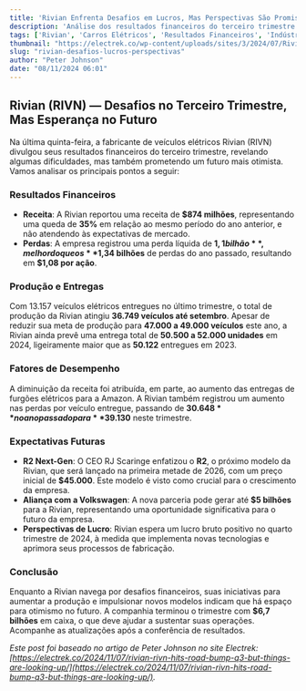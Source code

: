 ```yaml
---
title: 'Rivian Enfrenta Desafios em Lucros, Mas Perspectivas São Promissoras'
description: 'Análise dos resultados financeiros do terceiro trimestre de 2024 da Rivian e suas perspectivas futuras.'
tags: ['Rivian', 'Carros Elétricos', 'Resultados Financeiros', 'Indústria Automotiva']
thumbnail: "https://electrek.co/wp-content/uploads/sites/3/2024/07/Rivian-R2-pre-orders.jpeg?quality=82&strip=all&w=1400"
slug: "rivian-desafios-lucros-perspectivas"
author: "Peter Johnson"
date: "08/11/2024 06:01"
---
```


## Rivian (RIVN) — Desafios no Terceiro Trimestre, Mas Esperança no Futuro

Na última quinta-feira, a fabricante de veículos elétricos Rivian (RIVN) divulgou seus resultados financeiros do terceiro trimestre, revelando algumas dificuldades, mas também prometendo um futuro mais otimista. Vamos analisar os principais pontos a seguir:

### Resultados Financeiros

- **Receita**: A Rivian reportou uma receita de **$874 milhões**, representando uma queda de **35%** em relação ao mesmo período do ano anterior, e não atendendo às expectativas de mercado.
- **Perdas**: A empresa registrou uma perda líquida de **$1,1 bilhão**, melhor do que os **$1,34 bilhões** de perdas do ano passado, resultando em **$1,08 por ação**.

### Produção e Entregas

Com 13.157 veículos elétricos entregues no último trimestre, o total de produção da Rivian atingiu **36.749 veículos até setembro**. Apesar de reduzir sua meta de produção para **47.000 a 49.000 veículos** este ano, a Rivian ainda prevê uma entrega total de **50.500 a 52.000 unidades** em 2024, ligeiramente maior que as **50.122** entregues em 2023.

### Fatores de Desempenho

A diminuição da receita foi atribuída, em parte, ao aumento das entregas de furgões elétricos para a Amazon. A Rivian também registrou um aumento nas perdas por veículo entregue, passando de **$30.648** no ano passado para **$39.130** neste trimestre.

### Expectativas Futuras

- **R2 Next-Gen**: O CEO RJ Scaringe enfatizou o **R2**, o próximo modelo da Rivian, que será lançado na primeira metade de 2026, com um preço inicial de **$45.000**. Este modelo é visto como crucial para o crescimento da empresa.
- **Aliança com a Volkswagen**: A nova parceria pode gerar até **$5 bilhões** para a Rivian, representando uma oportunidade significativa para o futuro da empresa.
- **Perspectivas de Lucro**: Rivian espera um lucro bruto positivo no quarto trimestre de 2024, à medida que implementa novas tecnologias e aprimora seus processos de fabricação.

### Conclusão

Enquanto a Rivian navega por desafios financeiros, suas iniciativas para aumentar a produção e impulsionar novos modelos indicam que há espaço para otimismo no futuro. A companhia terminou o trimestre com **$6,7 bilhões** em caixa, o que deve ajudar a sustentar suas operações. Acompanhe as atualizações após a conferência de resultados.

*Este post foi baseado no artigo de Peter Johnson no site Electrek: [https://electrek.co/2024/11/07/rivian-rivn-hits-road-bump-q3-but-things-are-looking-up/](https://electrek.co/2024/11/07/rivian-rivn-hits-road-bump-q3-but-things-are-looking-up/).*  
